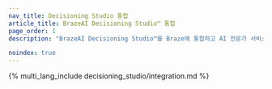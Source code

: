 ```yaml
---
nav_title: Decisioning Studio 통합
article_title: BrazeAI Decisioning Studio™ 통합
page_order: 1
description: "BrazeAI Decisioning Studio™를 Braze에 통합하고 AI 전문가 서비스 팀과 협력하여 일대일 의사 결정에 AI를 적용하는 에이전트를 구축함으로써 주요 비즈니스 측정기준을 개선하는 방법을 배우세요."

noindex: true
---
```


{% multi_lang_include decisioning_studio/integration.md %}
